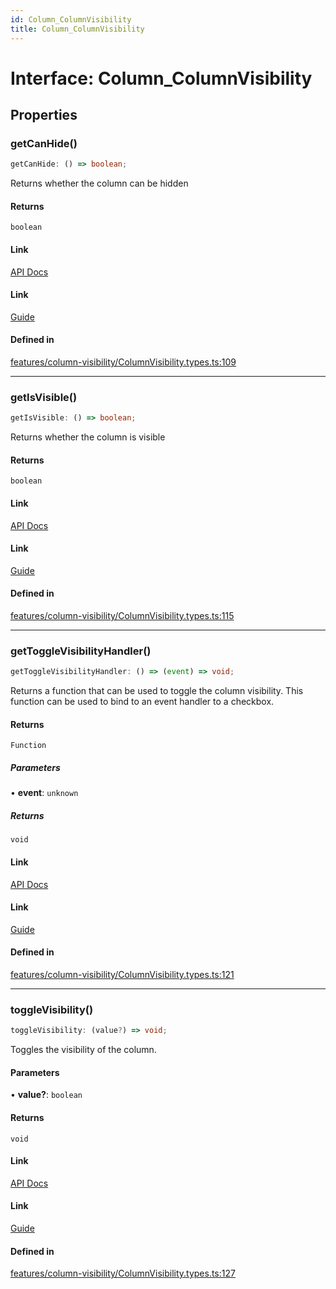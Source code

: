 ```yaml
---
id: Column_ColumnVisibility
title: Column_ColumnVisibility
---
```


# Interface: Column\_ColumnVisibility

## Properties

### getCanHide()

```ts
getCanHide: () => boolean;
```

Returns whether the column can be hidden

#### Returns

`boolean`

#### Link

[API Docs](https://tanstack.com/table/v8/docs/api/features/column-visibility#getcanhide)

#### Link

[Guide](https://tanstack.com/table/v8/docs/guide/column-visibility)

#### Defined in

[features/column-visibility/ColumnVisibility.types.ts:109](https://github.com/TanStack/table/blob/b1e6b79157b0debc7222660572b06c8b857f4605/packages/table-core/src/features/column-visibility/ColumnVisibility.types.ts#L109)

***

### getIsVisible()

```ts
getIsVisible: () => boolean;
```

Returns whether the column is visible

#### Returns

`boolean`

#### Link

[API Docs](https://tanstack.com/table/v8/docs/api/features/column-visibility#getisvisible)

#### Link

[Guide](https://tanstack.com/table/v8/docs/guide/column-visibility)

#### Defined in

[features/column-visibility/ColumnVisibility.types.ts:115](https://github.com/TanStack/table/blob/b1e6b79157b0debc7222660572b06c8b857f4605/packages/table-core/src/features/column-visibility/ColumnVisibility.types.ts#L115)

***

### getToggleVisibilityHandler()

```ts
getToggleVisibilityHandler: () => (event) => void;
```

Returns a function that can be used to toggle the column visibility. This function can be used to bind to an event handler to a checkbox.

#### Returns

`Function`

##### Parameters

• **event**: `unknown`

##### Returns

`void`

#### Link

[API Docs](https://tanstack.com/table/v8/docs/api/features/column-visibility#gettogglevisibilityhandler)

#### Link

[Guide](https://tanstack.com/table/v8/docs/guide/column-visibility)

#### Defined in

[features/column-visibility/ColumnVisibility.types.ts:121](https://github.com/TanStack/table/blob/b1e6b79157b0debc7222660572b06c8b857f4605/packages/table-core/src/features/column-visibility/ColumnVisibility.types.ts#L121)

***

### toggleVisibility()

```ts
toggleVisibility: (value?) => void;
```

Toggles the visibility of the column.

#### Parameters

• **value?**: `boolean`

#### Returns

`void`

#### Link

[API Docs](https://tanstack.com/table/v8/docs/api/features/column-visibility#togglevisibility)

#### Link

[Guide](https://tanstack.com/table/v8/docs/guide/column-visibility)

#### Defined in

[features/column-visibility/ColumnVisibility.types.ts:127](https://github.com/TanStack/table/blob/b1e6b79157b0debc7222660572b06c8b857f4605/packages/table-core/src/features/column-visibility/ColumnVisibility.types.ts#L127)
